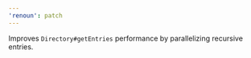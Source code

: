 ```yaml
---
'renoun': patch
---
```


Improves `Directory#getEntries` performance by parallelizing recursive entries.
